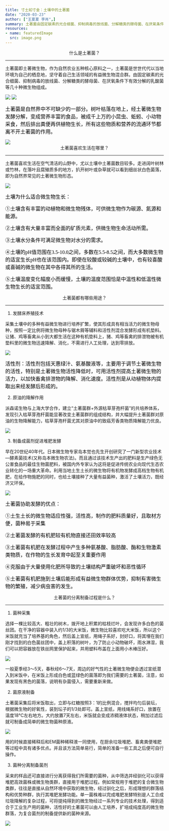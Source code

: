 ```yaml
---
title: 寸土如寸金：土壤中的土著菌
date: "2020-03-23"
author: ["王夏夏 李肖",]
summary: 土著菌由固定碳素的光合细菌、抑制病毒的放线菌、分解糖类的酵母菌、在厌氧条件下有效分解的乳酸菌等几十种微生物组成，是自然界中不可缺少的一部分。
resources: 
- name: featuredImage
  src: image.png
---
```


<center>什么是土著菌？</center>

------

土著菌即土著微生物，作为自然农业五种核心原料之一，土著菌是世世代代以当地环境为自己的栖息地，坚守着自己生活领域的有益微生物混合群。由固定碳素的光合细菌、抑制病毒的放线菌、分解糖类的酵母菌、在厌氧条件下有效分解的乳酸菌等几十种微生物组成。

<img src="/images/6500.jpg"/>

<img src="/images/6501.png"/>

<font color="#000000" size=3 face="楷体">土著菌是自然界中不可缺少的一部分。树叶枯落在地上，经土著微生物发酵分解，变成营养丰富的食品，被成千上万的小昆虫、蚯蚓、小动物采食，然后排出粪便再供植物生长，所有这些物质和营养的流通环节都离不开土著菌的作用。</font>

<img src="/images/6502.png"/>

<center>土著菌喜欢生活在哪里？</center>

------

土著菌喜欢生活在空气清洁的山野中，尤以土壤中土著菌数目较多。走进阔叶树林或竹林，在落叶且腐殖质多的地方，扒开树叶或杂草就可以看到细丝状白色菌落，即为自然界常见的土著微生物形态。

<img src="/images/6503.jpg"/>

<font color="#000000" size=3 face="楷体">土壤为什么适合微生物生长：</font>

<font color="#000000" size=3 face="楷体">①土壤含有丰富的动植物和微生物残体，可供微生物作为碳源、氮源和能源。</font>

<font color="#000000" size=3 face="楷体">②土壤含有大量丰富而全面的矿质元素，供微生物生命活动所需。</font>

<font color="#000000" size=3 face="楷体">③土壤水分条件可满足微生物对水分的需求。</font>

<font color="#000000" size=3 face="楷体">④土壤的pH值范围在3.5-10.0之间，多数在5.5-8.5之间，而大多数微生物的适宜生长pH也在该范围内。即使在较酸或较碱的土壤中，也有较喜酸或喜碱的微生物在其中各得其所的生活。</font>

<font color="#000000" size=3 face="楷体">⑤土壤温度变化幅度小而缓慢，土壤的温度范围恰是中温性和低温性微生物生长的适宜范围。</font>

<center>土著菌都有哪些用途？</center>

------

1. 发酵床养殖技术

采集土壤中的多种有益微生物进行培养扩繁，使其形成具有相当活力的微生物母种，按照一定比例将微生物母种与锯木屑等辅料和活性剂混合发酵形成有机垫料。让猪、鸡等畜禽从小到大都生活在这种有机垫料上，猪、鸡等畜禽的排泄物被有机垫料里的微生物迅速降解、消化，不需进行人工处理，达到零排放。

<img src="/images/6504.jpg"/>

<font color="#000000" size=3 face="楷体">活性剂：活性剂包括天惠绿汁、氨基酸液等，主要用于调节土著微生物的活性，特别是土著微生物活性降低时，可用活性剂提高土著微生物的活力，以加快畜禽排泄物的降解、消化速度。活性剂是从动植物体内提取出来经发酵后形成的。</font>

2. 原油的降解作用 

派森诺生物与上海大学合作，建立“土著菌群+外源枯草芽孢杆菌”的共培养体系，发现引入枯草芽孢杆菌能显著改变土著菌群的组成结构，并大幅提升土著菌群对原油的生物降解能力，枯草芽孢杆菌尤其对原油中的致癌芳香类物质降解能力优良。

<img src="/images/6505.jpg"/>

3. 制备成菌剂促进堆肥发酵 

早在20世纪40年代。日本微生物专家岛本觉也先生开创研究了一门新型农业技术—酵素菌技术(又称岛本微生物农法)。而且通过该技术生产出的肥料是生产绿色无公害食品的最佳生物菌肥料，被国内外专家认为这将是促进传统农业向现代生态农业转化的一场重大革命。利用当地土生土长的微生物将有机物发酵成高档生物有机肥，在给作物施肥的同时，也给土壤接种了大量有益菌种，激活了土壤活力，既经济又环保。

<img src="/images/6507.png"/>

<font color="#000000" size=3 face="楷体">土著菌协助发酵的优点：</font>

<font color="#000000" size=3 face="楷体">①土生土长的微生物适应性强，活性高，制作的肥料质量好，且取材方便，菌种易于采集</font>

<font color="#000000" size=3 face="楷体">②土著菌发酵的有机肥较有机物直接还田效率较高</font>

<font color="#000000" size=3 face="楷体">③土著菌有机肥在发酵过程中产生多种氨基酸、脂肪酸、酶和生物激素类物质，在作物的生长发育中起至关重要作用</font>

<font color="#000000" size=3 face="楷体">④克服由于大量使用化肥所导致的土壤结构严重破坏和恶性循环</font>

<font color="#000000" size=3 face="楷体">⑤土著菌有机肥施到土壤后能形成有益微生物群体优势，抑制有害微生物的繁殖，减少病虫害的发生。</font>

<center>土著菌的分离制备过程是什么？</center>

------

1. 菌种采集

选择一棵比较高大、粗壮的树木，拨开地上积累的枯枝烂叶，会发现许多白色的菌丝团。在干净的容器中装入约1/3的大米饭，微生物比较喜欢吃大米饭，所以这个米饭就充当了培养基的角色，然后盖上宣纸，用绳子系好，封好口，将其埋在我们刚才找到的白色菌丝团中，盖上积落的树叶，为了防止小动物破坏，雨水淋湿，我们可以把容器放在铁丝网里保护起来，并用塑料布盖在上面用小木棒压好。

<img src="/images/6508.jpg"/>

一般夏季经3～5天，春秋经6～7天，周边的好气性的土著微生物便会透过宣纸潜入到米饭中，在米饭上形成白色或蓝绿色的菌落即为我们需要的土著菌，注意，如果发现有黑色的菌落，说明有杂菌侵入，需要重新来做。

2. 菌原液制备

土著菌采集后将米饭取出，立即与红糖按照3：1的比例混合，搅拌均匀后装坛，根据微生物的好氧性，装到坛子的1/3处即可。盖上宣纸，用线绳系好口，放置在温度18℃左右地方。大约放置7天左右，米饭就会变成浓稠液体状态，稍加过滤后就可制备成简单的微生物菌种原液。

<img src="/images/6509.jpg"/>

用的时候直接稀释后和EM菌种稀释液一同使用，在厨余垃圾堆肥、畜禽粪便堆肥等过程中具有诸多优点。并且该方法简单易行，简单的准备一些工具之后便可自行操作。

3. 菌种分离制备菌剂

采来的样品还可直接进行分离获得我们所需要的菌种，从中筛选并经驯化可以获得堆肥高效菌株或微生物类群，直接用于堆肥过程。例如常规用于堆肥的复合微生物类群，往往是直接从自然环境中获取的微生物，经过驯化之后，形成理想的群落结构和优势种群，执行其堆肥发酵功能。单一菌株难以完成堆肥发酵特别是人工合成垃圾降解的复杂过程，可将提纯得到的微生物经过一系列专业的技术处理，得到适合于工业生产用的菌种，活性好的土著菌可以由人工培养，扩培成纯度高的微生物群落，为复合菌剂的制备提供新的菌种来源。

<img src="/images/6510.png"/>
